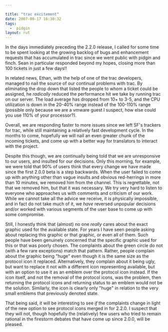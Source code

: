 ```yaml
---

title: "trac excitement"
date: 2007-09-17 16:30:32
tags:
  -  pidgin
layout: rut
---
```


In the days immediately preceding the 2.2.0 release, I called for some time to be spent looking at the growing backlog of bugs and enhancement requests that has accumulated in trac since we went public with pidgin and finch.   Sean in particular responded beyond my hopes, closing more than 100 tickets in just a few days!!

In related news, Ethan, with the help of one of the trac developers, managed to nail the source of our continual problems with trac.  By eliminating the drop down that listed the people to whom a ticket could be assigned, he *radically* reduced the performance hit we take by running trac on our server.  The load average has dropped from 10+ to 3-5, and the CPU utilization is down in the 20-40% range instead of the 100-110% range (possible only because we are a vmware guest I suspect, how else could you use 110% of your processor?).

Overall, we are responding faster to more issues since we left SF's trackers for trac, while still maintaining a relatively fast development cycle.  In the months to come, hopefully we will nail an even greater chunk of the incoming tickets, and come up with a better way for translators to interact with the project. 

Despite this though, we are continually being told that we are unresponsive to our users, and insulted for our decisions.  Only this morning, for example, we were told that 90% of users think that every change we have made since the first 2.0.0 beta is a step backwards.  When the user failed to come up with anything other than vague insults and obvious red-herrings in more than 10 minutes, we removed him from the channel.  This is regrettable, not that we removed him, but that it was necessary.  We try very hard to listen to everyone who approaches us with comments and criticism of our work.  While we cannot take all the advice we receive, it is physically impossible, and in fact do not take much of it, we *have* reversed unpopular decisions and/or worked with various segments of the user base to come up with some compromise.  

Still, I honestly think that (almost) no one *really* cares about the exact graphic used for the available state.  For years I have seen people asking about replacing this graphic or that graphic, or even all of them.  Such people have been genuinely concerned that the specific graphic used for this or that was poorly chosen.  The complaints about the green circle do not (with a few rare exceptions) match that pattern.  Rather, people complain about the graphic being "huge" even though it is the same size as the protocol icon it replaced.  Alternatively, they complain about it being ugly, but want to replace it not with a different icon representing available, but with an option to use it as an emblem over the protocol icon instead.  If the icon itself, and not the removal of the protocol icons, was the problem, then returning the protocol icons and returning status to an emblem would not be the solution.  Similarly, the icon is clearly only "huge" in relation to the very small emblems that previously denoted state. 

That being said, it will be interesting to see *if* the complaints change in light of the new option to see protocol icons merged in for 2.2.0.  I suspect that they will not, though hopefully the (relatively) few users who tried to remain rational in the firestorm debates that have come up since 2.0.0, will be pleased.  

